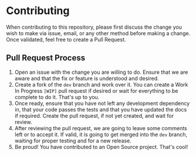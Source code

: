 # Contributing

When contributing to this repository, please first discuss the change you wish to make via issue, email, or any other
method before making a change. Once validated, feel free to create a Pull Request.

## Pull Request Process

1. Open an issue with the change you are willing to do. Ensure that we are aware and that the fix or feature is
   understood and desired.
1. Create a fork of the `dev` branch and work over it. You can create a Work In Progress `[WIP]` pull request if
   desired or wait for everything to be complete to do it. That's up to you.
1. Once ready, ensure that you have not left any development dependency in, that your code passes the tests and that you
   have updated the docs if required. Create the pull request, if not yet created, and wait for review.
1. After reviewing the pull request, we are going to leave some comments left or to accept it. If valid, it is going to 
   get merged into the `dev` branch, waiting for proper testing and for a new release.
1. Be proud! You have contributed to an Open Source project. That's cool!
